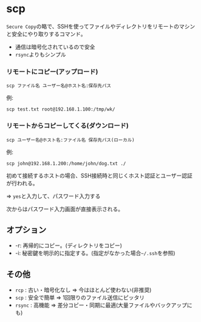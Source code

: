 # scp

`Secure Copy`の略で、SSHを使ってファイルやディレクトリをリモートのマシンと安全にやり取りするコマンド。

- 通信は暗号化されているので安全
- `rsync`よりもシンプル

### リモートにコピー(アップロード)

```
scp ファイル名 ユーザー名@ホスト名:保存先パス
```

例:

```
scp test.txt root@192.168.1.100:/tmp/wk/
```

### リモートからコピーしてくる(ダウンロード)

```
scp ユーザー名@ホスト名:ファイル名 保存先パス(ローカル)
```

例:

```
scp john@192.168.1.200:/home/john/dog.txt ./
```

初めて接続するホストの場合、SSH接続時と同じくホスト認証とユーザー認証が行われる。

=> `yes`と入力して、パスワード入力する

次からはパスワード入力画面が直接表示される。

## オプション

- -r: 再帰的にコピー。(ディレクトリをコピー)
- -i: 秘密鍵を明示的に指定する。(指定がなかった場合`~/.ssh`を参照)

## その他

- `rcp` : 古い・暗号化なし => 今はほとんど使わない(非推奨)
- `scp` : 安全で簡単 => 1回限りのファイル送信にピッタリ
- `rsync` : 高機能 => 差分コピー・同期に最適(大量ファイルやバックアップにも)

